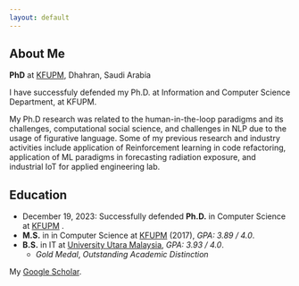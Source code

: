 ```yaml
---
layout: default
---
```



## About Me

**PhD** at [KFUPM](http://www.kfupm.edu.sa/), Dhahran, Saudi Arabia

I have successfuly defended my Ph.D. at Information and Computer Science Department, at KFUPM. 

My Ph.D research was related to the human-in-the-loop paradigms and its challenges, computational social science, and challenges in NLP due to the usage of figurative language. Some of my previous research and industry activities include application of Reinforcement learning in code refactoring, application of ML paradigms in forecasting radiation exposure, and industrial IoT for applied engineering lab.

## Education

- December 19, 2023: Successfully defended **Ph.D.** in Computer Science at [KFUPM](http://www.kfupm.edu.sa/) .
- **M.S.** in in Computer Science at [KFUPM](http://www.kfupm.edu.sa/) (2017), _GPA: 3.89 / 4.0_. 
- **B.S.** in IT at [University Utara Malaysia](https://www.uum.edu.my/),  _GPA: 3.93 / 4.0_.
  - _Gold Medal_, _Outstanding Academic Distinction_


My [Google Scholar](https://scholar.google.com/citations?user=FR003dkAAAAJ).